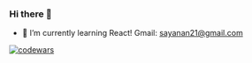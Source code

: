 ### Hi there 👋

- 🌱 I’m currently learning React!
Gmail: sayanan21@gmail.com

[![codewars](https://www.codewars.com/users/sayana1707/badges/large)](https://www.codewars.com/users/sayana1707)

